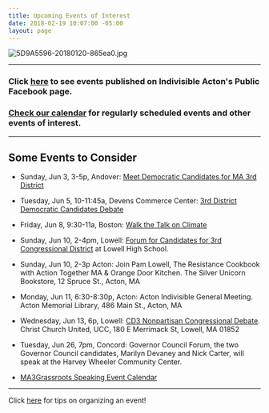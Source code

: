 ```yaml
---
title: Upcoming Events of Interest
date: 2018-02-19 10:07:00 -05:00
layout: page
---
```


![5D9A5596-20180120-865ea0.jpg](/uploads/5D9A5596-20180120-865ea0.jpg)

---

### Click [here](https://www.facebook.com/pg/IndivisibleActon/events/?ref=page_internal) to see events published on Indivisible Acton's Public Facebook page.

### [Check our calendar](http://www.indivisibleacton.org/calendar.html) for regularly scheduled events and other events of interest.

---

## Some Events to Consider

* Sunday, Jun 3, 3-5p, Andover: [Meet Democratic Candidates for MA 3rd District](https://www.facebook.com/groups/ATMMV/permalink/450729802047787/)


* Tuesday, Jun 5, 10-11:45a, Devens Commerce Center: [3rd District Democratic Candidates Debate](http://www.lowellsun.com/todaysheadlines/ci_31773152/3rd-district-dem-hopefuls-join-sun-debates#ixzz5BfgUB4B4)


* Friday, Jun 8, 9:30-11a, Boston: [Walk the Talk on Climate](https://www.eventbrite.com/e/walk-the-talk-on-climate-tickets-46020776381)


* Sunday, Jun 10, 2-4pm, Lowell: [Forum for Candidates for 3rd Congressional District](http://https://www.facebook.com/events/811884375668116??ti=ia) at Lowell High School.


* Sunday, Jun 10, 2-3p Acton: Join Pam Lowell, The Resistance Cookbook with Action Together MA & Orange Door Kitchen.  The Silver Unicorn Bookstore, 12 Spruce St., Acton, MA


* Monday, Jun 11, 6:30-8:30p, Acton: Acton Indivisible General Meeting.  Acton Memorial Library, 486 Main St., Acton, MA


* Wednesday, Jun 13, 6p, Lowell: [CD3 Nonpartisan Congressional Debate](https://www.facebook.com/events/169636493880460/). Christ Church United, UCC, 180 E Merrimack St, Lowell, MA 01852


* Tuesday, Jun 26, 7pm, Concord:  Governor Council Forum, the two Governor Council candidates, Marilyn Devaney and Nick Carter, will speak at the Harvey Wheeler Community Center.


* [MA3Grassroots Speaking Event Calendar](https://www.ma3grassroots.com/event-calendar)

---

Click [here](http://www.indivisibleacton.org/events/organize-an-event.html) for tips on organizing an event!